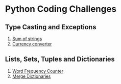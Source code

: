 # Python Coding Challenges

## Type Casting and Exceptions
1. [Sum of strings](type-casting-and-exception/1-sum-strings.py)
2. [Currency converter](type-casting-and-exception/2-currency-converter.py)

## Lists, Sets, Tuples and Dictionaries
1. [Word Frequency Counter](lists-sets-tuples-dictionaries/1-word-frequency-counter.py)
2. [Merge Dictionaries](lists-sets-tuples-dictionaries/2-merge-dictionaries.py)

